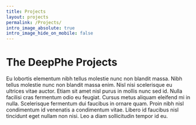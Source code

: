 ```yaml
---
title: Projects
layout: projects
permalink: /Projects/
intro_image_absolute: true
intro_image_hide_on_mobile: false
---
```


# The DeepPhe Projects

Eu lobortis elementum nibh tellus molestie nunc non blandit massa. Nibh tellus molestie nunc non blandit massa enim. Nisl nisi scelerisque eu ultrices vitae auctor. Etiam sit amet nisl purus in mollis nunc sed id. Nulla facilisi cras fermentum odio eu feugiat. Cursus metus aliquam eleifend mi in nulla. Scelerisque fermentum dui faucibus in ornare quam. Proin nibh nisl condimentum id venenatis a condimentum vitae. Libero id faucibus nisl tincidunt eget nullam non nisi. Leo a diam sollicitudin tempor id eu.
